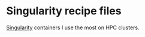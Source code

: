 # Singularity recipe files

[Singularity](https://github.com/sylabs/singularity) containers I use the most on HPC clusters.
